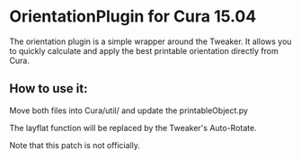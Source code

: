 # OrientationPlugin for Cura 15.04

The orientation plugin is a simple wrapper around the Tweaker. It allows you to quickly calculate and apply the best printable orientation directly from Cura.

## How to use it:

Move both files into Cura/util/ and update the printableObject.py

The layflat function will be replaced by the Tweaker's Auto-Rotate.

Note that this patch is not officially.
